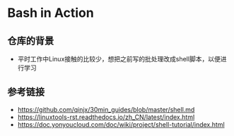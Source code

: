 Bash in Action
===

仓库的背景
---

- 平时工作中Linux接触的比较少，想把之前写的批处理改成shell脚本，以便进行学习


参考链接
---

- https://github.com/qinjx/30min_guides/blob/master/shell.md
- https://linuxtools-rst.readthedocs.io/zh_CN/latest/index.html
- https://doc.yonyoucloud.com/doc/wiki/project/shell-tutorial/index.html





